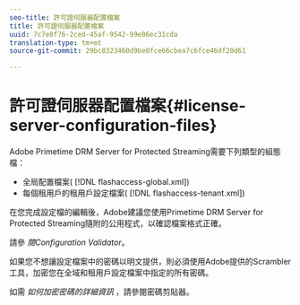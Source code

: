 ```yaml
---
seo-title: 許可證伺服器配置檔案
title: 許可證伺服器配置檔案
uuid: 7c7e0f76-2ced-45af-9542-99e06ec31cda
translation-type: tm+mt
source-git-commit: 29bc8323460d9be0fce66cbea7c6fce46df20d61

---
```



# 許可證伺服器配置檔案{#license-server-configuration-files}

Adobe Primetime DRM Server for Protected Streaming需要下列類型的組態檔：

* 全局配置檔案( [!DNL flashaccess-global.xml])
* 每個租用戶的租用戶設定檔案( [!DNL flashaccess-tenant.xml])

在您完成設定檔的編輯後，Adobe建議您使用Primetime DRM Server for Protected Streaming隨附的公用程式，以確認檔案格式正確。

請參 *閱Configuration Validator*。

如果您不想讓設定檔案中的密碼以明文提供，則必須使用Adobe提供的Scrambler工具，加密您在全域和租用戶設定檔案中指定的所有密碼。

如需 *如何加密密碼的詳細資訊* ，請參閱密碼剪貼器。
